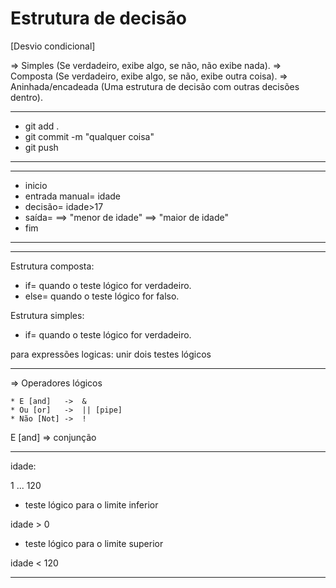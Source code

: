 # Estrutura de decisão 
 [Desvio condicional]

=> Simples (Se verdadeiro, exibe algo, se não, não exibe nada).
=> Composta (Se verdadeiro, exibe algo, se não, exibe outra coisa).
=> Aninhada/encadeada (Uma estrutura de decisão com outras decisões dentro).

--------------------------------------------------------------------------------------------------
* git add . 
* git commit -m "qualquer coisa"
* git push 
--------------------------------------------------------------------------------------------------

--------------------------------------------------------------------------------------------------
* inicio
* entrada manual= idade
* decisão= idade>17
* saída= 
==> "menor de idade"
==> "maior de idade"
* fim
--------------------------------------------------------------------------------------------------

------------------------------------------------
Estrutura composta:
  * if= quando o teste lógico for verdadeiro.
  * else= quando o teste lógico for falso.
	
Estrutura simples:
  * if= quando o teste lógico for verdadeiro.

para expressões logicas: unir dois testes lógicos

--------------------------------------------------------

=> Operadores lógicos

	* E [and]   ->  & 
	* Ou [or]   ->  || [pipe]
	* Não [Not] ->  !

E [and] => conjunção



--------------------------------------------------------------------------------------------------
idade:

1 ... 120

  * teste lógico para o limite inferior

idade > 0

  * teste lógico para o limite superior

idade < 120

---------------------------------------------------------------------------------------------------
